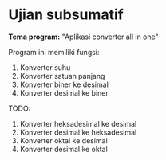 # Ujian subsumatif

**Tema program:** "Aplikasi converter all in one"

Program ini memiliki fungsi:
1. Konverter suhu
2. Konverter satuan panjang
3. Konverter biner ke desimal 
4. Konverter desimal ke biner

TODO: 
1. Konverter heksadesimal ke desimal
2. Konverter desimal ke heksadesimal 
3. Konverter oktal ke desimal
4. Konverter desimal ke oktal